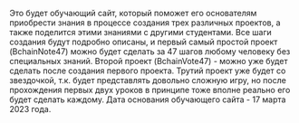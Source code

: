  Это будет обучающий сайт, который поможет его основателям приобрести знания в процессе создания трех различных проектов, а также поделится этими знаниями с другими студентами. Все шаги создания будут подробно описаны, и первый самый простой проект (BchainNote47) можно будет сделать за 47 шагов любому человеку без специальных знаний.
 Второй проект (BchainVote47) - можно уже будет сделать после создания первого проекта.
 Трутий проект уже будет со звездочкой, т.к. будет представлять довольно сложную игру, но после прохождения первых двух уроков в принципе тоже вполне реально его будет сделать каждому.
Дата основания обучающего сайта - 17 марта 2023 года.
